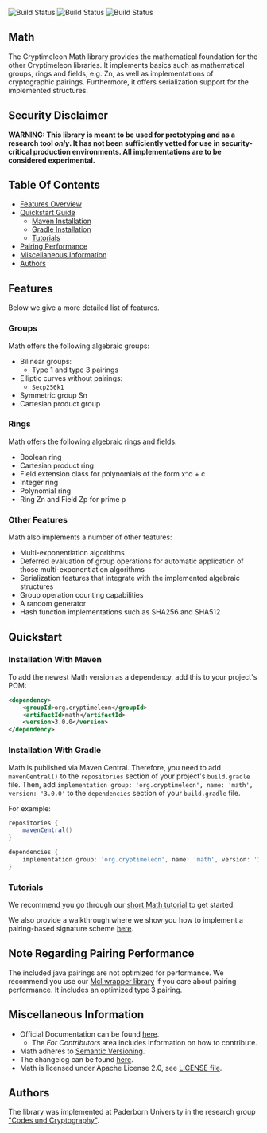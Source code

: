 ![Build Status](https://github.com/cryptimeleon/math/workflows/Development%20Java%20CI/badge.svg)
![Build Status](https://github.com/cryptimeleon/math/workflows/Main%20Java%20CI/badge.svg)
![Build Status](https://github.com/cryptimeleon/math/workflows/Scheduled%20Main%20Java%20CI/badge.svg)
## Math

The Cryptimeleon Math library provides the mathematical foundation for the other Cryptimeleon libraries.
It implements basics such as mathematical groups, rings and fields, e.g. Zn, as well as implementations of cryptographic pairings.
Furthermore, it offers serialization support for the implemented structures.

## Security Disclaimer
**WARNING: This library is meant to be used for prototyping and as a research tool *only*. It has not been sufficiently vetted for use in security-critical production environments. All implementations are to be considered experimental.**

## Table Of Contents

* [Features Overview](#features)
* [Quickstart Guide](#quickstart)
    * [Maven Installation](#installation-with-maven)
    * [Gradle Installation](#installation-with-gradle)
    * [Tutorials](#tutorials)
* [Pairing Performance](#note-regarding-pairing-performance)
* [Miscellaneous Information](#miscellaneous-information)
* [Authors](#authors)

## Features

Below we give a more detailed list of features.

### Groups

Math offers the following algebraic groups:

* Bilinear groups:
    * Type 1 and type 3 pairings
* Elliptic curves without pairings:
    * `Secp256k1`
* Symmetric group Sn
* Cartesian product group

### Rings

Math offers the following algebraic rings and fields:

* Boolean ring
* Cartesian product ring
* Field extension class for polynomials of the form x^d + c
* Integer ring
* Polynomial ring
* Ring Zn and Field Zp for prime p

### Other Features

Math also implements a number of other features:

* Multi-exponentiation algorithms
* Deferred evaluation of group operations for automatic application of those multi-exponentiation algorithms
* Serialization features that integrate with the implemented algebraic structures
* Group operation counting capabilities
* A random generator
* Hash function implementations such as SHA256 and SHA512

## Quickstart

### Installation With Maven
To add the newest Math version as a dependency, add this to your project's POM:

```xml
<dependency>
    <groupId>org.cryptimeleon</groupId>
    <artifactId>math</artifactId>
    <version>3.0.0</version>
</dependency>
```

### Installation With Gradle

Math is published via Maven Central.
Therefore, you need to add `mavenCentral()` to the `repositories` section of your project's `build.gradle` file.
Then, add `implementation group: 'org.cryptimeleon', name: 'math', version: '3.0.0'` to the `dependencies` section of your `build.gradle` file.

For example:

```groovy
repositories {
    mavenCentral()
}

dependencies {
    implementation group: 'org.cryptimeleon', name: 'math', version: '3.0.0'
}
```

### Tutorials

We recommend you go through our [short Math tutorial](https://cryptimeleon.github.io/getting-started/5-minute-tutorial.html) to get started.

We also provide a walkthrough where we show you how to implement a pairing-based signature scheme [here](https://cryptimeleon.github.io/getting-started/pairing-tutorial.html).
    
## Note Regarding Pairing Performance

The included java pairings are not optimized for performance.
We recommend you use our [Mcl wrapper library](https://github.com/cryptimeleon/mclwrap) if you care about pairing performance. 
It includes an optimized type 3 pairing.

## Miscellaneous Information

- Official Documentation can be found [here](https://cryptimeleon.github.io/).
    - The *For Contributors* area includes information on how to contribute.
- Math adheres to [Semantic Versioning](https://semver.org/spec/v2.0.0.html).
- The changelog can be found [here](CHANGELOG.md).
- Math is licensed under Apache License 2.0, see [LICENSE file](LICENSE).

## Authors
The library was implemented at Paderborn University in the research group ["Codes und Cryptography"](https://cs.uni-paderborn.de/en/cuk/).
